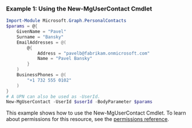 ### Example 1: Using the New-MgUserContact Cmdlet
```powershell
Import-Module Microsoft.Graph.PersonalContacts
$params = @{
	GivenName = "Pavel"
	Surname = "Bansky"
	EmailAddresses = @(
		@{
			Address = "pavelb@fabrikam.onmicrosoft.com"
			Name = "Pavel Bansky"
		}
	)
	BusinessPhones = @(
		"+1 732 555 0102"
	)
}
# A UPN can also be used as -UserId.
New-MgUserContact -UserId $userId -BodyParameter $params
```
This example shows how to use the New-MgUserContact Cmdlet.
To learn about permissions for this resource, see the [permissions reference](/graph/permissions-reference).
